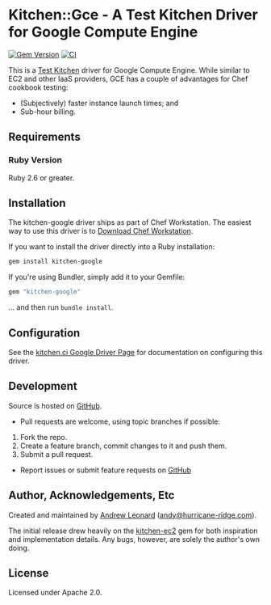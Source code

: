 # Kitchen::Gce - A Test Kitchen Driver for Google Compute Engine

[![Gem Version](https://badge.fury.io/rb/kitchen-google.svg)](https://badge.fury.io/rb/kitchen-google)
[![CI](https://github.com/test-kitchen/kitchen-google/actions/workflows/linters.yml/badge.svg)](https://github.com/test-kitchen/kitchen-google/actions/workflows/linters.yml)

This is a [Test Kitchen](https://github.com/test-kitchen/test-kitchen)
driver for Google Compute Engine.  While similar to EC2 and other IaaS
providers, GCE has a couple of advantages for Chef cookbook testing:

* (Subjectively) faster instance launch times; and
* Sub-hour billing.

## Requirements

### Ruby Version

Ruby 2.6 or greater.

## Installation

The kitchen-google driver ships as part of Chef Workstation. The easiest way to use this driver is to [Download Chef Workstation](https://www.chef.io/downloads/tools/workstation).

If you want to install the driver directly into a Ruby installation:

```sh
gem install kitchen-google
```

If you're using Bundler, simply add it to your Gemfile:

```ruby
gem "kitchen-google"
```

... and then run `bundle install`.

## Configuration

See the [kitchen.ci Google Driver Page](https://kitchen.ci/docs/drivers/google/) for documentation on configuring this driver.

## Development

Source is hosted on [GitHub](https://github.com/test-kitchen/kitchen-google).

* Pull requests are welcome, using topic branches if possible:

1. Fork the repo.
2. Create a feature branch, commit changes to it and push them.
3. Submit a pull request.

* Report issues or submit feature requests on [GitHub](https://github.com/test-kitchen/kitchen-google/issues)

## Author, Acknowledgements, Etc

Created and maintained by [Andrew Leonard](http://andyleonard.com)
([andy@hurricane-ridge.com](mailto:andy@hurricane-ridge.com)).

The initial release drew heavily on the
[kitchen-ec2](https://github.com/chef/kitchen-ec2/) gem for both
inspiration and implementation details. Any bugs, however, are solely
the author's own doing.

## License

Licensed under Apache 2.0.
